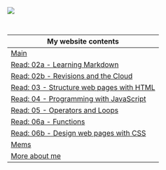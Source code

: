 ![](https://media.giphy.com/media/QZIcGPmYMclva/giphy.gif)


<br>

My website contents|
------------ | 
[Main](https://shadykh.github.io/reading-notes/) | 
[Read: 02a - Learning Markdown](./Read-02a) |
[Read: 02b - Revisions and the Cloud](./Read-02b) |
[Read: 03 - Structure web pages with HTML](Read-03) |
[Read: 04 - Programming with JavaScript](Read-04) |
[Read: 05 - Operators and Loops](Read-05) |
[Read: 06a - Functions](Read-06a) |
[Read: 06b - Design web pages with CSS](Read-06b) |
[Mems](./mems) |
[More about me](./aboutme) | 

<br>
